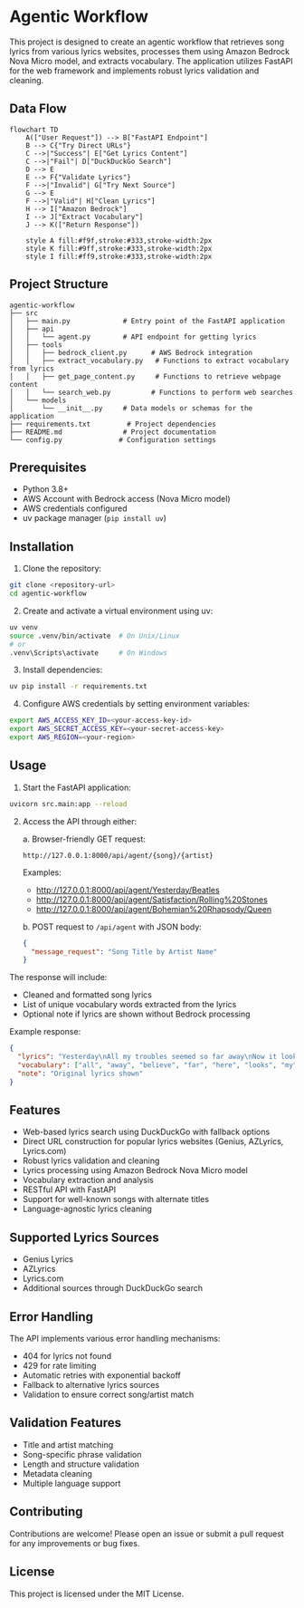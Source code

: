 # Agentic Workflow

This project is designed to create an agentic workflow that retrieves song lyrics from various lyrics websites, processes them using Amazon Bedrock Nova Micro model, and extracts vocabulary. The application utilizes FastAPI for the web framework and implements robust lyrics validation and cleaning.

## Data Flow

```mermaid
flowchart TD
    A(["User Request"]) --> B["FastAPI Endpoint"]
    B --> C{"Try Direct URLs"}
    C -->|"Success"| E["Get Lyrics Content"]
    C -->|"Fail"| D["DuckDuckGo Search"]
    D --> E
    E --> F{"Validate Lyrics"}
    F -->|"Invalid"| G["Try Next Source"]
    G --> E
    F -->|"Valid"| H["Clean Lyrics"]
    H --> I["Amazon Bedrock"]
    I --> J["Extract Vocabulary"]
    J --> K(["Return Response"])
    
    style A fill:#f9f,stroke:#333,stroke-width:2px
    style K fill:#9ff,stroke:#333,stroke-width:2px
    style I fill:#ff9,stroke:#333,stroke-width:2px
```

## Project Structure

```
agentic-workflow
├── src
│   ├── main.py             # Entry point of the FastAPI application
│   ├── api
│   │   └── agent.py        # API endpoint for getting lyrics
│   ├── tools
│   │   ├── bedrock_client.py      # AWS Bedrock integration
│   │   ├── extract_vocabulary.py   # Functions to extract vocabulary from lyrics
│   │   ├── get_page_content.py     # Functions to retrieve webpage content
│   │   └── search_web.py          # Functions to perform web searches
│   └── models
│       └── __init__.py     # Data models or schemas for the application
├── requirements.txt         # Project dependencies
├── README.md               # Project documentation
└── config.py              # Configuration settings
```

## Prerequisites

- Python 3.8+
- AWS Account with Bedrock access (Nova Micro model)
- AWS credentials configured
- uv package manager (`pip install uv`)

## Installation

1. Clone the repository:
```bash
git clone <repository-url>
cd agentic-workflow
```

2. Create and activate a virtual environment using uv:
```bash
uv venv
source .venv/bin/activate  # On Unix/Linux
# or
.venv\Scripts\activate     # On Windows
```

3. Install dependencies:
```bash
uv pip install -r requirements.txt
```

4. Configure AWS credentials by setting environment variables:
```bash
export AWS_ACCESS_KEY_ID=<your-access-key-id>
export AWS_SECRET_ACCESS_KEY=<your-secret-access-key>
export AWS_REGION=<your-region>
```

## Usage

1. Start the FastAPI application:

```bash
uvicorn src.main:app --reload
```

2. Access the API through either:

   a. Browser-friendly GET request:
   ```
   http://127.0.0.1:8000/api/agent/{song}/{artist}
   ```
   Examples:
   - http://127.0.0.1:8000/api/agent/Yesterday/Beatles
   - http://127.0.0.1:8000/api/agent/Satisfaction/Rolling%20Stones
   - http://127.0.0.1:8000/api/agent/Bohemian%20Rhapsody/Queen
   
   b. POST request to `/api/agent` with JSON body:
   ```json
   {
     "message_request": "Song Title by Artist Name"
   }
   ```

The response will include:
- Cleaned and formatted song lyrics
- List of unique vocabulary words extracted from the lyrics
- Optional note if lyrics are shown without Bedrock processing

Example response:
```json
{
  "lyrics": "Yesterday\nAll my troubles seemed so far away\nNow it looks as though they're here to stay\nOh, I believe in yesterday...",
  "vocabulary": ["all", "away", "believe", "far", "here", "looks", "my", "now", "oh", "seemed", "stay", "they", "though", "troubles", "yesterday"],
  "note": "Original lyrics shown"
}
```

## Features

- Web-based lyrics search using DuckDuckGo with fallback options
- Direct URL construction for popular lyrics websites (Genius, AZLyrics, Lyrics.com)
- Robust lyrics validation and cleaning
- Lyrics processing using Amazon Bedrock Nova Micro model
- Vocabulary extraction and analysis
- RESTful API with FastAPI
- Support for well-known songs with alternate titles
- Language-agnostic lyrics cleaning

## Supported Lyrics Sources

- Genius Lyrics
- AZLyrics
- Lyrics.com
- Additional sources through DuckDuckGo search

## Error Handling

The API implements various error handling mechanisms:
- 404 for lyrics not found
- 429 for rate limiting
- Automatic retries with exponential backoff
- Fallback to alternative lyrics sources
- Validation to ensure correct song/artist match

## Validation Features

- Title and artist matching
- Song-specific phrase validation
- Length and structure validation
- Metadata cleaning
- Multiple language support

## Contributing

Contributions are welcome! Please open an issue or submit a pull request for any improvements or bug fixes.

## License

This project is licensed under the MIT License.